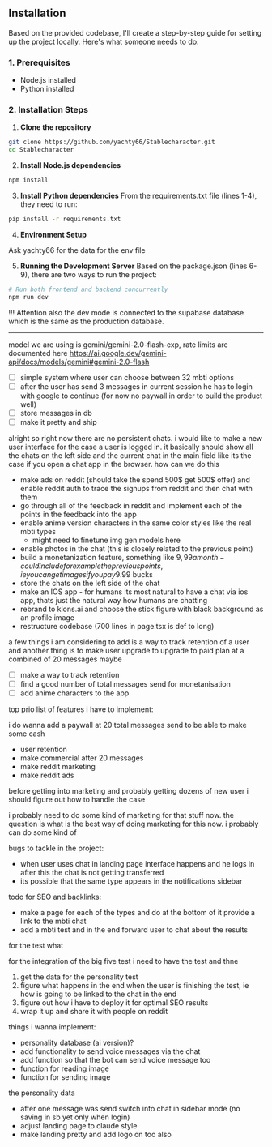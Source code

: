 ## Installation 

Based on the provided codebase, I'll create a step-by-step guide for setting up the project locally. Here's what someone needs to do:

### 1. Prerequisites
- Node.js installed
- Python installed

### 2. Installation Steps

1. **Clone the repository**
```bash
git clone https://github.com/yachty66/Stablecharacter.git
cd Stablecharacter
```

2. **Install Node.js dependencies**
```bash
npm install
```

3. **Install Python dependencies**
From the requirements.txt file (lines 1-4), they need to run:
```bash
pip install -r requirements.txt
```

4. **Environment Setup**

Ask yachty66 for the data for the env file

5. **Running the Development Server**
Based on the package.json (lines 6-9), there are two ways to run the project:

```bash
# Run both frontend and backend concurrently
npm run dev
```

!!! Attention also the dev mode is connected to the supabase database which is the same as the production database.


-------------


model we are using is gemini/gemini-2.0-flash-exp, rate limits are documented here https://ai.google.dev/gemini-api/docs/models/gemini#gemini-2.0-flash


- [ ] simple system where user can choose between 32 mbti options
- [ ] after the user has send 3 messages in current session he has to login with google to continue (for now no paywall in order to build the product well)
- [ ] store messages in db 
- [ ] make it pretty and ship

alright so right now there are no persistent chats. i would like to make a new user interface for the case a user is logged in. it basically should show all the chats on the left side and the current chat in the main field like its the case if you open a chat app in the browser. how can we do this

- make ads on reddit (should take the spend 500$ get 500$ offer) and enable reddit auth to trace the signups from reddit and then chat with them
- go through all of the feedback in reddit and implement each of the points in the feedback into the app
- enable anime version characters in the same color styles like the real mbti types
    - might need to finetune img gen models here 
- enable photos in the chat (this is closely related to the previous point)
- build a monetanization feature, something like $9,99 a month - could include for example the previous points, ie you can get images if you pay 9.99$ bucks
- store the chats on the left side of the chat
- make an IOS app - for humans its most natural to have a chat via ios app, thats just the natural way how humans are chatting
- rebrand to klons.ai and choose the stick figure with black background as an profile image
- restructure codebase (700 lines in page.tsx is def to long)

a few things i am considering to add is a way to track retention of a user and another thing is to make user upgrade to upgrade to paid plan at a combined of 20 messages maybe

- [ ] make a way to track retention
- [ ] find a good number of total messages send for monetanisation
- [ ] add anime characters to the app 

top prio list of features i have to implement:

i do wanna add a paywall at 20 total messages send to be able to make some cash

- user retention
- make commercial after 20 messages 
- make reddit marketing
- make reddit ads 

before getting into marketing and probably getting dozens of new user i should figure out how to handle the case

i probably need to do some kind of marketing for that stuff now. the question is what is the best way of doing marketing for this now. i probably can do some kind of 


bugs to tackle in the project:

- when user uses chat in landing page interface happens and he logs in after this the chat is not getting transferred
- its possible that the same type appears in the notifications sidebar

todo for SEO and backlinks:

- make a page for each of the types and do at the bottom of it provide a link to the mbti chat
- add a mbti test and in the end forward user to chat about the results

for the test what 

for the integration of the big five test i need to have the test and thne 

1. get the data for the personality test
2. figure what happens in the end when the user is finishing the test, ie how is going to be linked to the chat in the end
3. figure out how i have to deploy it for optimal SEO results
4. wrap it up and share it with people on reddit

things i wanna implement:

- personality database (ai version)?
- add functionality to send voice messages via the chat
- add function so that the bot can send voice message too
- function for reading image 
- function for sending image

the personality data

- after one message was send switch into chat in sidebar mode (no saving in sb yet only when login)
- adjust landing page to claude style 
- make landing pretty and add logo on too also 